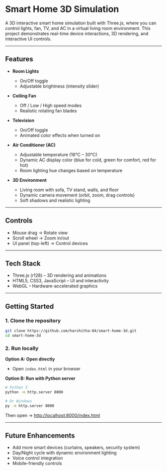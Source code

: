 # Smart Home 3D Simulation

A 3D interactive smart home simulation built with Three.js, where you can control lights, fan, TV, and AC in a virtual living room environment. This project demonstrates real-time device interactions, 3D rendering, and interactive UI controls.

---

## Features

* **Room Lights**

  * On/Off toggle
  * Adjustable brightness (intensity slider)

* **Ceiling Fan**

  * Off / Low / High speed modes
  * Realistic rotating fan blades

* **Television**

  * On/Off toggle
  * Animated color effects when turned on

* **Air Conditioner (AC)**

  * Adjustable temperature (16°C – 30°C)
  * Dynamic AC display color (blue for cold, green for comfort, red for hot)
  * Room lighting hue changes based on temperature

* **3D Environment**

  * Living room with sofa, TV stand, walls, and floor
  * Dynamic camera movement (orbit, zoom, drag controls)
  * Soft shadows and realistic lighting

---

## Controls

* Mouse drag → Rotate view
* Scroll wheel → Zoom in/out
* UI panel (top-left) → Control devices

---

## Tech Stack

* Three.js (r128) – 3D rendering and animations
* HTML5, CSS3, JavaScript – UI and interactivity
* WebGL – Hardware-accelerated graphics

---

## Getting Started

### 1. Clone the repository

```bash
git clone https://github.com/harshitha-04/smart-home-3d.git
cd smart-home-3d
```

### 2. Run locally

**Option A: Open directly**

* Open `index.html` in your browser

**Option B: Run with Python server**

```bash
# Python 3
python -m http.server 8000

# Or Windows
py -m http.server 8000
```

Then open → [http://localhost:8000/index.html](http://localhost:8000/index.html)

---
## Future Enhancements

* Add more smart devices (curtains, speakers, security system)
* Day/Night cycle with dynamic environment lighting
* Voice control integration
* Mobile-friendly controls

